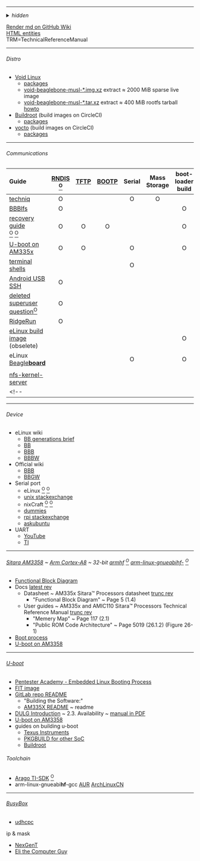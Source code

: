 
---

<details><summary><i>hidden</i></summary>

Future
```
Buildroot Linux on Lattice ECP5 via yosys+prjtrellis+nextpnr

ReFirmLabs/binwalk firmware analysis tool

U-boot on x86
https://www.denx.de/wiki/U-Boot/X86

https://elinux.org/BeagleBoardAngstrom
```

misc
```
txt -> md
pacman -Qttq | grep python | sudo pacman -Rc -

Render README with tools & stylesheets from GitHub 
https://github.com/sindresorhus/generate-github-markdown-css
https://github.com/github/markup
echo "readme.md" | entr -cnp "..."

tail --follow

Libreboot
‌‌‎sop8 clip 燒錄夾 (+ch341a)

GitHub Flavored Markdown html entity whitelist
https://github.com/jch/html-pipeline/blob/master/lib/html/pipeline/sanitization_filter.rb#L67

grab telegram saved messages
```
</details>

[Render md on GitHub Wiki](https://github.com/Un1Gfn/empty/wiki/_new)  
[HTML entities](http://www.amp-what.com/)  
TRM=TechnicalReferenceManual

---

###### Distro
* [Void Linux](https://voidlinux.org/)
  * [packages](https://voidlinux.org/packages/)
  * [void-beaglebone-musl-\*.img.xz](https://a-hel-fi.m.voidlinux.org/live/current/) extract &asymp; 2000 MiB sparse live image
  * [void-beaglebone-musl-\*.tar.xz](https://a-hel-fi.m.voidlinux.org/live/current/) extract &asymp; 400 MiB rootfs tarball [howto](https://wiki.voidlinux.org/Beaglebone)
* [Buildroot](https://buildroot.org/) (build images on CircleCI)
  * [packages](https://git.busybox.net/buildroot/tree/package)
* [yocto](https://www.yoctoproject.org/) (build images on CircleCI)
  * [packages](https://layers.openembedded.org/layerindex/branch/master/recipes/)

---

###### Communications
<!-- Guide RNDIS TFTP BOOTP Serial Mass bootloader kernel userspace NFS SSH-->
|Guide|[RNDIS](https://en.wikipedia.org/wiki/RNDIS)<br>[<sup>O</sup>](https://en.wikipedia.org/wiki/Ethernet_over_USB)|[TFTP](https://en.wikipedia.org/wiki/Trivial_File_Transfer_Protocol)|[BOOTP](https://en.wikipedia.org/wiki/Bootstrap_Protocol)|Serial|Mass<br>Storage|boot-<br>loader<br>build|kernel<br>build|user-<br>space<br>build|NFS|SSH|
|:-|:-:|:-:|:-:|:-:|:-:|:-:|:-:|:-:|:-:|:-:|
|[techniq](https://github.com/techniq/wiki/wiki/Linux-USB-Gadget-API)|O|||O|O||||||
|[BBBlfs](https://github.com/ungureanuvladvictor/BBBlfs)|O|||||O|O|O|||
|[recovery guide](https://elinux.org/AM335x_recovery)<br>[<sup>O</sup>](https://www.barebox.org/) [<sup>O</sup>](https://www.pengutronix.de/en/software/barebox.html)|O|O|O|||O|||||
|[U-boot on AM335x](https://processors.wiki.ti.com/index.php/AM335x_U-Boot_User's_Guide)|O|O||O||O|||O||
|[terminal shells](https://elinux.org/Beagleboard:Terminal_Shells)||||O||||||O|
|[Android USB SSH](https://stackoverflow.com/questions/44926644/control-beaglebone-black-linux-with-android-smartphone-through-usb-cable)|O|||||||||O|
|[deleted superuser question](https://superuser.com/questions/1529130/linux-tethering-ethernet-over-usb-network-device-usb0-not-exposed-after-loading)[<sup>O</sup>](https://github.com/techniq/wiki/wiki/Linux-USB-Gadget-API#network-g_ether)|O||||||||||
|[RidgeRun](https://developer.ridgerun.com/wiki/index.php/How_to_use_USB_device_networking)|O||||||||O||
|[eLinux build image](https://elinux.org/Beagleboard:BeagleBoneBlack_Rebuilding_Software_Image) (obselete)||||||O|O|O|||
|eLinux<br>[Beagle**board**](https://elinux.org/BeagleBoard_Community)||||O||O|O||||
||||||||||||
|[nfs-kernel-server](https://bootlin.com/blog/tftp-nfs-booting-beagle-bone-black-wireless-pocket-beagle)|||||||||||
<!-- |||||||||||| -->


---

###### Device
* eLinux wiki
  * [BB generations brief](https://elinux.org/BeagleBone_Community)
  * [BB](https://elinux.org/BeagleBoard_Community)
  * [BBB](https://elinux.org/Beagleboard:BeagleBoneBlack)
  * [BBBW](https://elinux.org/Beagleboard:BeagleBoneBlackWireless)
* Official wiki
  * [BBB](https://github.com/beagleboard/beaglebone-black/wiki/System-Reference-Manual)
  * [BBGW](http://wiki.seeedstudio.com/BeagleBone_Green_Wireless/#specification)
* Serial port
  * eLinux [<sup>O</sup>](https://elinux.org/Beagleboard:BeagleBone_Black_Serial) [<sup>O</sup>](https://elinux.org/Beagleboard:Terminal_Shells#Serial_Connect)
  * [unix stackexchange](https://unix.stackexchange.com/questions/22545/how-to-connect-to-a-serial-port-as-simple-as-using-ssh)
  * nixCraft [<sup>O</sup>](https://www.cyberciti.biz/faq/find-out-linux-serial-ports-with-setserial/) [<sup>O</sup>](https://www.cyberciti.biz/hardware/5-linux-unix-commands-for-connecting-to-the-serial-console/)
  * [dummies](https://www.dummies.com/computers/beaglebone/how-to-connect-the-beaglebone-black-via-serial-over-usb/)
  * [rpi stackexchange](https://raspberrypi.stackexchange.com/a/15825/71791)
  * [askubuntu](https://askubuntu.com/a/474560/634976)
* UART
  * [YouTube](https://www.youtube.com/watch?v=3y1LMNPoaJI)
  * [TI](https://processors.wiki.ti.com/index.php/AM335x_U-Boot_User's_Guide#Boot_Over_UART)

---

###### [Sitara AM3358](http://www.ti.com/product/AM3358) ~ [Arm Cortex-A8](https://en.wikipedia.org/wiki/ARM_Cortex-A8) ~ 32-bit [armhf](https://wiki.debian.org/ArmHardFloatPort#Supported_devices) [<sup>O</sup>](https://wiki.debian.org/ArmEabiPort) [arm-linux-gnueabihf-](https://wiki.debian.org/ArmHardFloatPort#Rationale) [<sup>O</sup>](https://processors.wiki.ti.com/index.php/AM335x_U-Boot_User's_Guide#Prerequisite)
* [Functional Block Diagram](http://www.ti.com/data-sheets/diagram.tsp?genericPartNumber=AM3358&diagramId=SPRS717K)
* Docs [latest rev](http://www.ti.com/product/AM3358/technicaldocuments)
  * Datasheet ~ AM335x Sitara™ Processors datasheet [trunc rev](http://www.ti.com/lit/gpn/am3358)
    * "Functional Block Diagram" ~ Page 5 (1.4)
  * User guides ~ AM335x and AMIC110 Sitara™ Processors Technical Reference Manual [trunc rev](http://www.ti.com/lit/pdf/spruh73)
    * "Memery Map" ~ Page 117 (2.1)
    * "Public ROM Code Architecture" ~ Page 5019 (26.1.2) (Figure 26-1)
* [Boot process](https://processors.wiki.ti.com/index.php/AM335x_board_bringup_tips)
* [U-boot on AM3358](https://processors.wiki.ti.com/index.php/AM335x_U-Boot_User's_Guide)

---

###### [U-boot](https://www.denx.de/wiki/U-Boot)
* [Pentester Academy - Embedded Linux Booting Process](https://www.youtube.com/watch?v=DV5S_ZSdK0s)
* [FIT image](https://elinux.org/images/f/f4/Elc2013_Fernandes.pdf)
* [GitLab repo README](https://gitlab.denx.de/u-boot)
  * "Building the Software:"
  * [AM335X README](https://gitlab.denx.de/u-boot/u-boot/tree/master/board/ti/am335x) ~ readme
* [DULG Introduction](https://www.denx.de/wiki/view/DULG/Introduction) ~ 2.3. Availability ~ [manual in PDF](http://www.denx.de/wiki/publish/DULG/DULG-canyonlands.pdf)
* [U-boot on AM3358](https://processors.wiki.ti.com/index.php/AM335x_U-Boot_User's_Guide)
* guides on building u-boot
  * [Texus Instruments](https://processors.wiki.ti.com/index.php/AM335x_U-Boot_User's_Guide)
  * [PKGBUILD for other SoC](https://aur.archlinux.org/packages/?O=0&SeB=nd&K=u-boot&outdated=&SB=n&SO=a&PP=50&do_Search=Go)
  * [Buildroot](https://git.busybox.net/buildroot/tree/board/beaglebone/readme.txt)

###### Toolchain
* [Arago TI-SDK](http://arago-project.org/wiki/index.php/Setting_Up_Build_Environment) [<sup>O</sup>](https://processors.wiki.ti.com/index.php/AM335x_U-Boot_User's_Guide#Prerequisite)
* arm-linux-gnueabi**hf**-gcc [AUR](https://aur.archlinux.org/packages/arm-linux-gnueabihf-gcc/) [ArchLinuxCN](https://github.com/archlinuxcn/repo/tree/master/archlinuxcn/arm-linux-gnueabihf-gcc)

---

###### [BusyBox](https://www.busybox.net/)
* [udhcpc](https://en.wikipedia.org/wiki/Udhcpc)


ip & mask
* [NexGenT](https://www.youtube.com/watch?v=ddM9AcreVqY&list=PLl9NdZbdtA0wK8OIgttkScKRxcMkvoev_)
* [Eli the Computer Guy](https://www.youtube.com/watch?v=EkNq4TrHP_U)

